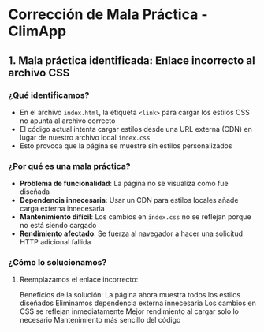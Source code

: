 # Corrección de Mala Práctica - ClimApp

## 1. Mala práctica identificada: **Enlace incorrecto al archivo CSS**

### ¿Qué identificamos?
- En el archivo `index.html`, la etiqueta `<link>` para cargar los estilos CSS no apunta al archivo correcto
- El código actual intenta cargar estilos desde una URL externa (CDN) en lugar de nuestro archivo local `index.css`
- Esto provoca que la página se muestre sin estilos personalizados

### ¿Por qué es una mala práctica?
- **Problema de funcionalidad**: La página no se visualiza como fue diseñada
- **Dependencia innecesaria**: Usar un CDN para estilos locales añade carga externa innecesaria
- **Mantenimiento difícil**: Los cambios en `index.css` no se reflejan porque no está siendo cargado
- **Rendimiento afectado**: Se fuerza al navegador a hacer una solicitud HTTP adicional fallida

### ¿Cómo lo solucionamos?
1. Reemplazamos el enlace incorrecto:
   <!-- Enlace INCORRECTO original -->
   <link rel="stylesheet" href="https://cdnjs.cloudflare.com/ajax/libs/leaflet/1.9.4/leaflet.min.css" />
   
   <!-- Enlace CORREGIDO -->
   <link rel="stylesheet" href="index.css" />

   Beneficios de la solución:
La página ahora muestra todos los estilos diseñados
Eliminamos dependencia externa innecesaria
Los cambios en CSS se reflejan inmediatamente
Mejor rendimiento al cargar solo lo necesario
Mantenimiento más sencillo del código